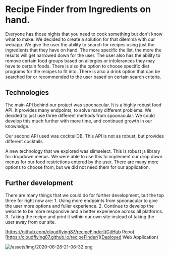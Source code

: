 # Recipe Finder from Ingredients on hand. 

Everyone has those nights that you need to cook something but don't know what to make. We decided to create a solution for that dilemma with our webapp. We give the user the ability to search for recipes using just the ingredients that they have on hand. The more specific the list, the more the results will get narrowed down for the user. The user also has the ability to remove certain food groups based on allergies or intolerances they may have to certain foods. There is also the option to choose specific diet programs for the recipes to fit into. There is also a drink option that can be searched for or recommended to the user based on certain search criteria. 

## Technologies 

The main API behind our project was spoonacular. It is a highly robust food API. It provides many endpoints, to solve many different problems. We decided to just use three different methods from spoonacular. We could develop this much further with more time, and continued growth in our knowledge. 

Our second API used was cocktailDB. This API is not as robust, but provides different cocktails. 

A new technology that we explored was slimselect. This is robust js library for dropdown menus. We were able to use this to implement our drop down menus for our food restrictions entered by the user. There are many more options to choose from, but we did not need them for our application. 

## Further development

There are many things that we could do for further development, but the top three for right now are:
    1. Using more endpoints from spoonacular to give the user more options and fuller experience. 
    2. Continue to develop the website to be more responsive and a better experience across all platforms. 
    3. Taking the recipe and print it within our own site instead of taking the user away from our site.

[https://github.com/cloudflying87/recipeFinder](GitHub Repo)
[https://cloudflying87.github.io/recipeFinder/](Deployed Web Application)

![/assets/img/2020-06-28-21-06-32.png](2020-06-28-21-06-32.png)